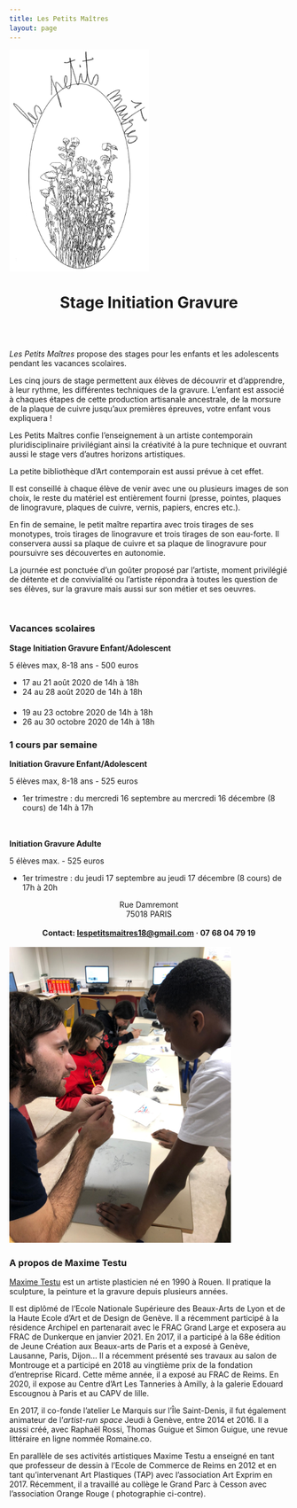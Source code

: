 ```yaml
---
title: Les Petits Maîtres
layout: page
---
```


<img src="/images/petits-maitres-logo.jpg" style="max-width: 50%;display: block;margin-bottom: 2rem" alt="">

<center>
	<h1>Stage Initiation Gravure</h1>
</center>
<br><br>

<p class="lead">
	<i>Les Petits Maîtres</i> propose des stages pour les enfants et les adolescents pendant les vacances scolaires.
</p>

Les cinq jours de stage permettent aux élèves de découvrir et d’apprendre, à leur rythme, les différentes techniques de la gravure. L’enfant est associé à chaques étapes de cette production artisanale ancestrale, de la morsure de la plaque de cuivre jusqu’aux premières épreuves, votre enfant vous expliquera !

Les Petits Maîtres confie l’enseignement à un artiste contemporain pluridisciplinaire privilégiant ainsi la créativité à la pure technique et ouvrant aussi le stage vers d’autres horizons artistiques.

La petite bibliothèque d’Art contemporain est aussi prévue à cet effet.

Il est conseillé à chaque élève de venir avec une ou plusieurs images de son choix, le reste du matériel est entièrement fourni (presse, pointes, plaques de linogravure, plaques de cuivre, vernis, papiers, encres etc.).

<p class="highlighted">
	En fin de semaine, le petit maître repartira avec trois tirages de ses monotypes, trois tirages de linogravure et trois tirages de son eau-forte. Il conservera aussi sa plaque de cuivre et sa plaque de linogravure pour poursuivre ses découvertes en autonomie.
</p>

La journée est ponctuée d’un goûter proposé par l’artiste, moment privilégié de détente et de convivialité ou l’artiste répondra à toutes les question de ses élèves, sur la gravure mais aussi sur son métier et ses oeuvres.

<br>


<div class="flex-container">
	<div class="flex-item">
		<h3>Vacances scolaires</h3>
		<b>Stage Initiation Gravure Enfant/Adolescent</b>
		<p>5 élèves max, 8-18 ans - 500 euros</p>
		<ul>
			<li>17 au 21 août 2020 de 14h à 18h</li>
			<li>24 au 28 août 2020 de 14h à 18h</li>
		</ul>
		<ul style="margin-top: 20px;">
			<li>19 au 23 octobre 2020 de 14h à 18h</li>
			<li>26 au 30 octobre 2020 de 14h à 18h</li>
		</ul>
		<p></p>
	</div>
	<div class="flex-item">
		<h3>1 cours par semaine</h3>
		<b>Initiation Gravure Enfant/Adolescent</b>
		<p>5 élèves max, 8-18 ans - 525 euros</p>
		<ul>
			<li>1er trimestre : du mercredi 16 septembre au mercredi 16 décembre (8 cours) de 14h à 17h</li>
		</ul>
		<br><br>
		<b>Initiation Gravure Adulte</b>
		<p>5 élèves max. - 525 euros</p>
		<ul>
			<li>1er trimestre : du jeudi 17 septembre au jeudi 17 décembre (8 cours) de 17h à 20h</li>
		</ul>
		<p></p>
	</div>
</div>

<center>
	Rue Damremont<br>
	75018 PARIS
	<br>
	<br>
	<b>Contact: <a href="mailto:lespetitsmaitres18@gmail.com">lespetitsmaitres18@gmail.com</a> · 07 68 04 79 19</b>
</center>

<br>

<div class="flex-container">
	<div class="flex-item">
		<img src="/images/maxime-workshop.png" style="max-width: 400px" alt="">
	</div>
	<div class="flex-item">
		<h3>A propos de Maxime Testu</h3>
		<p><a href="/">Maxime Testu</a> est un artiste plasticien né en 1990 à Rouen. Il pratique la sculpture, la peinture et la gravure depuis plusieurs années.</p>
		<p>Il est diplômé de l’Ecole Nationale Supérieure des Beaux-Arts de Lyon et de la Haute Ecole d’Art et de Design de Genève. Il a récemment participé à la résidence Archipel en partenarait avec le FRAC Grand Large et exposera au FRAC de Dunkerque en janvier 2021. En 2017, il a participé à la 68e édition de Jeune Création aux Beaux-arts de Paris et a exposé à Genève, Lausanne, Paris, Dijon... Il a récemment présenté ses travaux au salon de Montrouge et a participé en 2018 au vingtième prix de la fondation d’entreprise Ricard. Cette même année, il a exposé au FRAC de Reims. En 2020, il expose au Centre d’Art Les Tanneries à Amilly, à la galerie Edouard Escougnou à Paris et au CAPV de lille.</p>
		<p>En 2017, il co-fonde l’atelier Le Marquis sur l’Île Saint-Denis, il fut également animateur de l’<i>artist-run space</i> Jeudi à Genève, entre 2014 et 2016. Il a aussi créé, avec Raphaël Rossi, Thomas Guigue et Simon Guigue, une revue littéraire en ligne nommée Romaine.co.</p>
		<p>En parallèle de ses activités artistiques Maxime Testu a enseigné en tant que professeur de dessin à l’Ecole de Commerce de Reims en 2012 et en tant qu’intervenant Art Plastiques (TAP) avec l’association Art Exprim en 2017. Récemment, il a travaillé au collège le Grand Parc à Cesson avec l’association Orange Rouge ( photographie ci-contre).</p>
	</div>
</div>